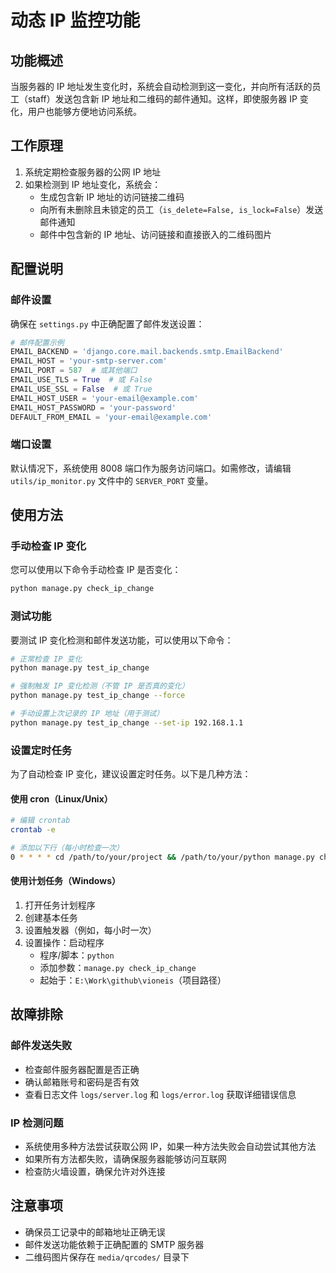 # 动态 IP 监控功能

## 功能概述

当服务器的 IP 地址发生变化时，系统会自动检测到这一变化，并向所有活跃的员工（staff）发送包含新 IP 地址和二维码的邮件通知。这样，即使服务器 IP 变化，用户也能够方便地访问系统。

## 工作原理

1. 系统定期检查服务器的公网 IP 地址
2. 如果检测到 IP 地址变化，系统会：
   - 生成包含新 IP 地址的访问链接二维码
   - 向所有未删除且未锁定的员工（`is_delete=False, is_lock=False`）发送邮件通知
   - 邮件中包含新的 IP 地址、访问链接和直接嵌入的二维码图片

## 配置说明

### 邮件设置

确保在 `settings.py` 中正确配置了邮件发送设置：

```python
# 邮件配置示例
EMAIL_BACKEND = 'django.core.mail.backends.smtp.EmailBackend'
EMAIL_HOST = 'your-smtp-server.com'
EMAIL_PORT = 587  # 或其他端口
EMAIL_USE_TLS = True  # 或 False
EMAIL_USE_SSL = False  # 或 True
EMAIL_HOST_USER = 'your-email@example.com'
EMAIL_HOST_PASSWORD = 'your-password'
DEFAULT_FROM_EMAIL = 'your-email@example.com'
```

### 端口设置

默认情况下，系统使用 8008 端口作为服务访问端口。如需修改，请编辑 `utils/ip_monitor.py` 文件中的 `SERVER_PORT` 变量。

## 使用方法

### 手动检查 IP 变化

您可以使用以下命令手动检查 IP 是否变化：

```bash
python manage.py check_ip_change
```

### 测试功能

要测试 IP 变化检测和邮件发送功能，可以使用以下命令：

```bash
# 正常检查 IP 变化
python manage.py test_ip_change

# 强制触发 IP 变化检测（不管 IP 是否真的变化）
python manage.py test_ip_change --force

# 手动设置上次记录的 IP 地址（用于测试）
python manage.py test_ip_change --set-ip 192.168.1.1
```

### 设置定时任务

为了自动检查 IP 变化，建议设置定时任务。以下是几种方法：

#### 使用 cron（Linux/Unix）

```bash
# 编辑 crontab
crontab -e

# 添加以下行（每小时检查一次）
0 * * * * cd /path/to/your/project && /path/to/your/python manage.py check_ip_change
```

#### 使用计划任务（Windows）

1. 打开任务计划程序
2. 创建基本任务
3. 设置触发器（例如，每小时一次）
4. 设置操作：启动程序
   - 程序/脚本：`python`
   - 添加参数：`manage.py check_ip_change`
   - 起始于：`E:\Work\github\vioneis`（项目路径）

## 故障排除

### 邮件发送失败

- 检查邮件服务器配置是否正确
- 确认邮箱账号和密码是否有效
- 查看日志文件 `logs/server.log` 和 `logs/error.log` 获取详细错误信息

### IP 检测问题

- 系统使用多种方法尝试获取公网 IP，如果一种方法失败会自动尝试其他方法
- 如果所有方法都失败，请确保服务器能够访问互联网
- 检查防火墙设置，确保允许对外连接

## 注意事项

- 确保员工记录中的邮箱地址正确无误
- 邮件发送功能依赖于正确配置的 SMTP 服务器
- 二维码图片保存在 `media/qrcodes/` 目录下
